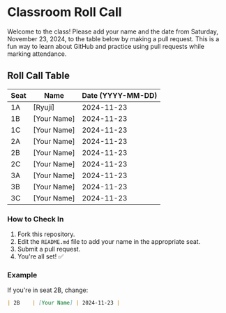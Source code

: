 # Classroom Roll Call

Welcome to the class! Please add your name and the date from Saturday, November 23, 2024, to the table below by making a pull request. This is a fun way to learn about GitHub and practice using pull requests while marking attendance.

## Roll Call Table

| Seat  | Name           | Date (YYYY-MM-DD) |
|-------|----------------|--------------------|
| 1A    | [Ryuji]    | 2024-11-23        |
| 1B    | [Your Name]    | 2024-11-23        |
| 1C    | [Your Name]    | 2024-11-23        |
| 2A    | [Your Name]    | 2024-11-23        |
| 2B    | [Your Name]    | 2024-11-23        |
| 2C    | [Your Name]    | 2024-11-23        |
| 3A    | [Your Name]    | 2024-11-23        |
| 3B    | [Your Name]    | 2024-11-23        |
| 3C    | [Your Name]    | 2024-11-23        |

### How to Check In
1. Fork this repository.
2. Edit the `README.md` file to add your name in the appropriate seat.
3. Submit a pull request.
4. You're all set! ✅

### Example
If you're in seat 2B, change:
```markdown
| 2B    | [Your Name] | 2024-11-23 |
